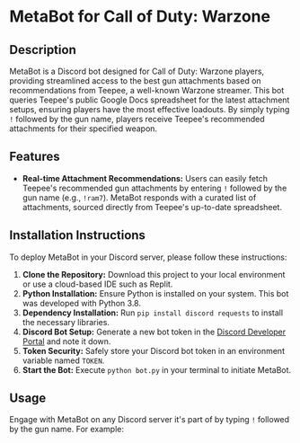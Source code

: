 # MetaBot for Call of Duty: Warzone

## Description
MetaBot is a Discord bot designed for Call of Duty: Warzone players, providing streamlined access to the best gun attachments based on recommendations from Teepee, a well-known Warzone streamer. This bot queries Teepee's public Google Docs spreadsheet for the latest attachment setups, ensuring players have the most effective loadouts. By simply typing `!` followed by the gun name, players receive Teepee's recommended attachments for their specified weapon.

## Features
- **Real-time Attachment Recommendations:** Users can easily fetch Teepee's recommended gun attachments by entering `!` followed by the gun name (e.g., `!ram7`). MetaBot responds with a curated list of attachments, sourced directly from Teepee's up-to-date spreadsheet.

## Installation Instructions
To deploy MetaBot in your Discord server, please follow these instructions:

1. **Clone the Repository:** Download this project to your local environment or use a cloud-based IDE such as Replit.
2. **Python Installation:** Ensure Python is installed on your system. This bot was developed with Python 3.8.
3. **Dependency Installation:** Run `pip install discord requests` to install the necessary libraries.
4. **Discord Bot Setup:** Generate a new bot token in the [Discord Developer Portal](https://discord.com/developers/applications) and note it down.
5. **Token Security:** Safely store your Discord bot token in an environment variable named `TOKEN`.
6. **Start the Bot:** Execute `python bot.py` in your terminal to initiate MetaBot.

## Usage
Engage with MetaBot on any Discord server it's part of by typing `!` followed by the gun name. For example:

